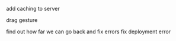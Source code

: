 add caching to server

drag gesture

find out how far we can go back and fix errors
fix deployment error

